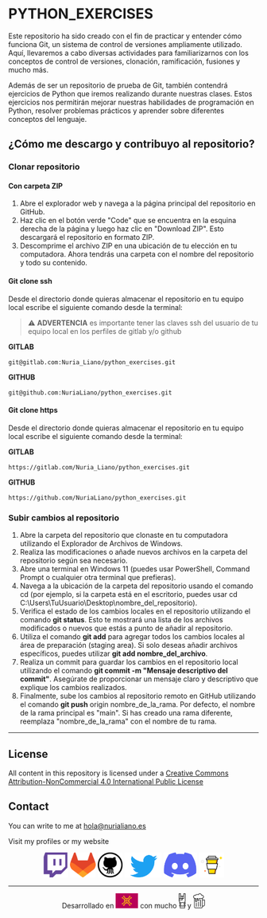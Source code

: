 # PYTHON_EXERCISES

Este repositorio ha sido creado con el fin de practicar y entender cómo funciona Git, un sistema de control de versiones ampliamente utilizado. Aquí, llevaremos a cabo diversas actividades para familiarizarnos con los conceptos de control de versiones, clonación, ramificación, fusiones y mucho más.

Además de ser un repositorio de prueba de Git, también contendrá ejercicios de Python que iremos realizando durante nuestras clases. Estos ejercicios nos permitirán mejorar nuestras habilidades de programación en Python, resolver problemas prácticos y aprender sobre diferentes conceptos del lenguaje.

## ¿Cómo me descargo y contribuyo al repositorio?

### Clonar repositorio

#### Con carpeta ZIP

1. Abre el explorador web y navega a la página principal del repositorio en GitHub.
2. Haz clic en el botón verde "Code" que se encuentra en la esquina derecha de la página y luego haz clic en "Download ZIP". Esto descargará el repositorio en formato ZIP.
3. Descomprime el archivo ZIP en una ubicación de tu elección en tu computadora. Ahora tendrás una carpeta con el nombre del repositorio y todo su contenido.

#### Git clone ssh

Desde el directorio donde quieras almacenar el repositorio en tu equipo local escribe el siguiente comando desde la terminal:

>:warning: **ADVERTENCIA** es importante tener las claves ssh del usuario de tu equipo local en los perfiles de gitlab y/o github

**GITLAB**

~~~git
git@gitlab.com:Nuria_Liano/python_exercises.git
~~~

**GITHUB**

~~~git
git@github.com:NuriaLiano/python_exercises.git
~~~

#### Git clone https

Desde el directorio donde quieras almacenar el repositorio en tu equipo local escribe el siguiente comando desde la terminal:

**GITLAB**

~~~git
https://gitlab.com/Nuria_Liano/python_exercises.git
~~~

**GITHUB**

~~~git
https://github.com/NuriaLiano/python_exercises.git
~~~

### Subir cambios al repositorio

1. Abre la carpeta del repositorio que clonaste en tu computadora utilizando el Explorador de Archivos de Windows.
2. Realiza las modificaciones o añade nuevos archivos en la carpeta del repositorio según sea necesario.
3. Abre una terminal en Windows 11 (puedes usar PowerShell, Command Prompt o cualquier otra terminal que prefieras).
4. Navega a la ubicación de la carpeta del repositorio usando el comando cd (por ejemplo, si la carpeta está en el escritorio, puedes usar cd C:\Users\TuUsuario\Desktop\nombre_del_repositorio).
5. Verifica el estado de los cambios locales en el repositorio utilizando el comando **git status**. Esto te mostrará una lista de los archivos modificados o nuevos que estás a punto de añadir al repositorio.
6. Utiliza el comando **git add** para agregar todos los cambios locales al área de preparación (staging area). Si solo deseas añadir archivos específicos, puedes utilizar **git add nombre_del_archivo**.
7. Realiza un commit para guardar los cambios en el repositorio local utilizando el comando **git commit -m "Mensaje descriptivo del commit"**. Asegúrate de proporcionar un mensaje claro y descriptivo que explique los cambios realizados.
8. Finalmente, sube los cambios al repositorio remoto en GitHub utilizando el comando **git push** origin nombre_de_la_rama. Por defecto, el nombre de la rama principal es "main". Si has creado una rama diferente, reemplaza "nombre_de_la_rama" con el nombre de tu rama.

---

## License

All content in this repository is licensed under a [Creative Commons Attribution-NonCommercial 4.0 International Public License](./LICENSE)

## Contact

You can write to me at <hola@nurialiano.es>

Visit my profiles or my website

<div>
    <p align="center">
        <a href="https://www.twitch.tv/nurialiano" target="_blank"><img height="50" src="https://github.com/NuriaLiano/NuriaLiano/raw/master/img/icons/twitch.svg" /></a>
        <a href="https://gitlab.com/nuria_liano" target="_blank"><img height="50" src="https://github.com/NuriaLiano/NuriaLiano/raw/master/img/icons/gitlab.svg" /></a>
        <a href="https://github.com/nurialiano" target="_blank"><img height="50" src="https://github.com/NuriaLiano/NuriaLiano/raw/master/img/icons/github.svg" /></a>
        <a href="https://twitter.com/nuria_liano" target="_blank"><img height="50" src="https://github.com/NuriaLiano/NuriaLiano/raw/master/img/icons/twitter.svg"  /></a>
        <a href="https://discord.gg/jSytrMk8" target="_blank"><img height="50" src="https://github.com/NuriaLiano/NuriaLiano/raw/master/img/icons/discord.svg"/></a>
        <a href="https://www.buymeacoffee.com/lianonuria" target="_blank"><img height="50" src="https://github.com/NuriaLiano/NuriaLiano/raw/master/img/icons/by-me-a-coffee.png" /></a>
    </p>
</div>

---

<div>
    <p align="center">Desarrollado en <a href="https://turismodecantabria.com/inicio"></a> <img src="https://github.com/NuriaLiano/NuriaLiano/blob/master/img/icons/cantabria.png?raw=true" height="30" alt="Cantabria">  con mucho <img src="https://github.com/NuriaLiano/NuriaLiano/blob/master/img/icons/metal.png?raw=true" height="30" alt="metal"> y <img src="https://github.com/NuriaLiano/NuriaLiano/blob/master/img/icons/beer.png?raw=true" height="30" alt="cerveza"></p>
</div>